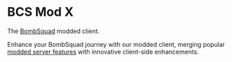 # BCS Mod X
The [BombSquad](https://www.froemling.net/apps/bombsquad) modded client.

Enhance your BombSquad journey with our modded client, merging popular [modded server features](https://github.com/imayushsaini/Bombsquad-Ballistica-Modded-Server) with innovative client-side enhancements.
